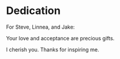 # Dedication


For Steve, Linnea, and Jake:

Your love and acceptance are precious gifts. 

I cherish you. Thanks for inspiring me.
